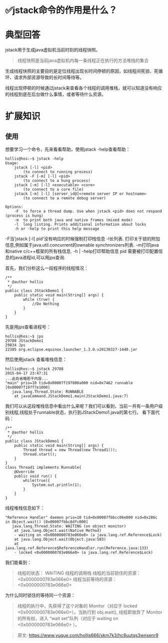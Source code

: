 # ✅jstack命令的作用是什么？

# 典型回答


jstack用于生成java虚拟机当前时刻的线程快照。



> 线程快照是当前java虚拟机内每一条线程正在执行的方法堆栈的集合
>



生成线程快照的主要目的是定位线程出现长时间停顿的原因，如线程间死锁、死循环、请求外部资源导致的长时间等待等。 



线程出现停顿的时候通过jstack来查看各个线程的调用堆栈，就可以知道没有响应的线程到底在后台做什么事情，或者等待什么资源。 



# 扩展知识


## 使用


想要学习一个命令，先来看看帮助，使用jstack -help查看帮助：

```plain
hollis@hos:~$ jstack -help
Usage:
    jstack [-l] <pid>
        (to connect to running process)
    jstack -F [-m] [-l] <pid>
        (to connect to a hung process)
    jstack [-m] [-l] <executable> <core>
        (to connect to a core file)
    jstack [-m] [-l] [server_id@]<remote server IP or hostname>
        (to connect to a remote debug server)

Options:
    -F  to force a thread dump. Use when jstack <pid> does not respond (process is hung)
    -m  to print both java and native frames (mixed mode)
    -l  long listing. Prints additional information about locks
    -h or -help to print this help message
```



-F当’jstack [-l] pid’没有响应的时候强制打印栈信息 -l长列表. 打印关于锁的附加信息,例如属于java.util.concurrent的ownable synchronizers列表. -m打印java和native c/c++框架的所有栈信息. -h | -help打印帮助信息 pid 需要被打印配置信息的java进程id,可以用jps查询.



首先，我们分析这么一段程序的线程情况：

```plain
/**
 * @author hollis
 */
public class JStackDemo1 {
    public static void main(String[] args) {
        while (true) {
            //Do Nothing
        }
    }
}
```



先是用jps查看进程号：

```plain
hollis@hos:~$ jps
29788 JStackDemo1
29834 Jps
22385 org.eclipse.equinox.launcher_1.3.0.v20130327-1440.jar
```



然后使用jstack 查看堆栈信息：

```plain
hollis@hos:~$ jstack 29788
2015-04-17 23:47:31
...此处省略若干内容...
"main" prio=10 tid=0x00007f197800a000 nid=0x7462 runnable [0x00007f197f7e1000]
   java.lang.Thread.State: RUNNABLE
    at javaCommand.JStackDemo1.main(JStackDemo1.java:7)
```



我们可以从这段堆栈信息中看出什么来呢？我们可以看到，当前一共有一条用户级别线程,线程处于runnable状态，执行到JStackDemo1.java的第七行。 看下面代码：



```plain
/**
 * @author hollis
 */
public class JStackDemo1 {
    public static void main(String[] args) {
        Thread thread = new Thread(new Thread1());
        thread.start();
    }
}
class Thread1 implements Runnable{
    @Override
    public void run() {
        while(true){
            System.out.println(1);
        }
    }
}
```

线程堆栈信息如下：



```plain
"Reference Handler" daemon prio=10 tid=0x00007fbbcc06e000 nid=0x286c in Object.wait() [0x00007fbbc8dfc000]
   java.lang.Thread.State: WAITING (on object monitor)
    at java.lang.Object.wait(Native Method)
    - waiting on <0x0000000783e066e0> (a java.lang.ref.Reference$Lock)
    at java.lang.Object.wait(Object.java:503)
    at java.lang.ref.Reference$ReferenceHandler.run(Reference.java:133)
    - locked <0x0000000783e066e0> (a java.lang.ref.Reference$Lock)
```

我们能看到：



> 线程的状态： WAITING 线程的调用栈 线程的当前锁住的资源： <0x0000000783e066e0> 线程当前等待的资源：<0x0000000783e066e0>
>



为什么同时锁住的等待同一个资源：



> 线程的执行中，先获得了这个对象的 Monitor（对应于 locked <0x0000000783e066e0>）。当执行到 obj.wait(), 线程即放弃了 Monitor的所有权，进入 “wait set”队列（对应于 waiting on <0x0000000783e066e0> ）。
>







> 原文: <https://www.yuque.com/hollis666/xkm7k3/hc8uutqs3wnsenr9>